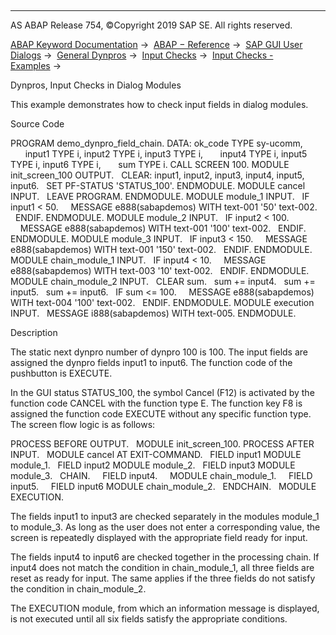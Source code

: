   

* * *

AS ABAP Release 754, ©Copyright 2019 SAP SE. All rights reserved.

[ABAP Keyword Documentation](https://help.sap.com/doc/abapdocu_754_index_htm/7.54/en-US/abenabap.htm) →  [ABAP − Reference](https://help.sap.com/doc/abapdocu_754_index_htm/7.54/en-US/abenabap_reference.htm) →  [SAP GUI User Dialogs](https://help.sap.com/doc/abapdocu_754_index_htm/7.54/en-US/abenabap_screens.htm) →  [General Dynpros](https://help.sap.com/doc/abapdocu_754_index_htm/7.54/en-US/abenabap_dynpros.htm) →  [Input Checks](https://help.sap.com/doc/abapdocu_754_index_htm/7.54/en-US/abenabap_dynpros_checks.htm) →  [Input Checks - Examples](https://help.sap.com/doc/abapdocu_754_index_htm/7.54/en-US/abeninput_check_abexas.htm) → 

Dynpros, Input Checks in Dialog Modules

This example demonstrates how to check input fields in dialog modules.

Source Code

PROGRAM demo\_dynpro\_field\_chain.
DATA: ok\_code TYPE sy-ucomm,
      input1 TYPE i, input2 TYPE i, input3 TYPE i,
      input4 TYPE i, input5 TYPE i, input6 TYPE i,
      sum TYPE i.
CALL SCREEN 100.
MODULE init\_screen\_100 OUTPUT.
  CLEAR: input1, input2, input3, input4, input5, input6.
  SET PF-STATUS 'STATUS\_100'.
ENDMODULE.
MODULE cancel INPUT.
  LEAVE PROGRAM.
ENDMODULE.
MODULE module\_1 INPUT.
  IF input1 < 50.
    MESSAGE e888(sabapdemos) WITH text-001 '50' text-002.
  ENDIF.
ENDMODULE.
MODULE module\_2 INPUT.
  IF input2 < 100.
    MESSAGE e888(sabapdemos) WITH text-001 '100' text-002.
  ENDIF.
ENDMODULE.
MODULE module\_3 INPUT.
  IF input3 < 150.
    MESSAGE e888(sabapdemos) WITH text-001 '150' text-002.
  ENDIF.
ENDMODULE.
MODULE chain\_module\_1 INPUT.
  IF input4 < 10.
    MESSAGE e888(sabapdemos) WITH text-003 '10' text-002.
  ENDIF.
ENDMODULE.
MODULE chain\_module\_2 INPUT.
  CLEAR sum.
  sum += input4.
  sum += input5.
  sum += input6.
  IF sum <= 100.
    MESSAGE e888(sabapdemos) WITH text-004 '100' text-002.
  ENDIF.
ENDMODULE.
MODULE execution INPUT.
  MESSAGE i888(sabapdemos) WITH text-005.
ENDMODULE.

Description

The static next dynpro number of dynpro 100 is 100. The input fields are assigned the dynpro fields input1 to input6. The function code of the pushbutton is EXECUTE.

In the GUI status STATUS\_100, the symbol Cancel (F12) is activated by the function code CANCEL with the function type E. The function key F8 is assigned the function code EXECUTE without any specific function type. The screen flow logic is as follows:

PROCESS BEFORE OUTPUT.
  MODULE init\_screen\_100.
PROCESS AFTER INPUT.
  MODULE cancel AT EXIT-COMMAND.
  FIELD input1 MODULE module\_1.
  FIELD input2 MODULE module\_2.
  FIELD input3 MODULE module\_3.
  CHAIN.
    FIELD input4.
    MODULE chain\_module\_1.
    FIELD input5.
    FIELD input6 MODULE chain\_module\_2.
  ENDCHAIN.
  MODULE EXECUTION.

The fields input1 to input3 are checked separately in the modules module\_1 to module\_3. As long as the user does not enter a corresponding value, the screen is repeatedly displayed with the appropriate field ready for input.

The fields input4 to input6 are checked together in the processing chain. If input4 does not match the condition in chain\_module\_1, all three fields are reset as ready for input. The same applies if the three fields do not satisfy the condition in chain\_module\_2.

The EXECUTION module, from which an information message is displayed, is not executed until all six fields satisfy the appropriate conditions.